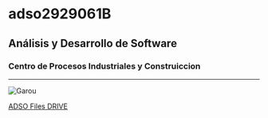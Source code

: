 # adso2929061B

## Análisis y Desarrollo de Software

### Centro de Procesos Industriales y Construiccion

---

![Garou](https://tinyurl.com/5azazcy5)

[ADSO Files DRIVE](https://tinyurl.com/wnkk334u)
